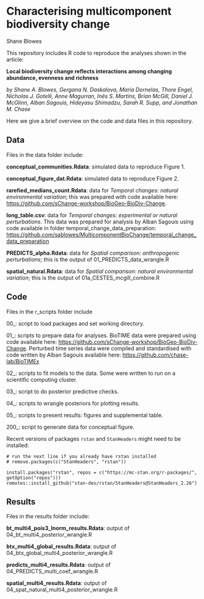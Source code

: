 Characterising multicomponent biodiversity change
================
Shane Blowes

This repository includes R code to reproduce the analyses shown in the article:

**Local biodiversity change reflects interactions among changing abundance, evenness and richness**

*by Shane A. Blowes, Gergana N. Daskalova, Maria Dornelas, Thore Engel, Nicholas J. Gotelli, Anne Magurran, Inês S. Martins, Brian McGill, Daniel J. McGlinn, Alban Sagouis, Hideyasu Shimadzu, Sarah R. Supp, and Jonathan M. Chase*

Here we give a brief overview on the code and data files in this repository.

## Data

Files in the data folder include:

**conceptual\_communities.Rdata**: simulated data to reproduce Figure 1.

**conceptual\_figure\_dat.Rdata**: simulated data to reproduce Figure 2.

**rarefied_medians_count.Rdata**: data for *Temporal changes: natural environmental variation*; this was prepared with code available here: https://github.com/sChange-workshop/BioGeo-BioDiv-Change.

**long\_table.csv**: data for *Temporal changes: experimental or natural perturbations*. This data was prepared for analysis by Alban Sagouis using code available in folder temporal_change_data_preparation: <https://github.com/sablowes/MulticomponentBioChange/temporal_change_data_preparation>

**PREDICTS\_alpha.Rdata**: data for *Spatial comparison: anthropogenic perturbations*; this is the output of 01\_PREDICTS\_data\_wrangle.R

**spatial\_natural.Rdata**: data for *Spatial comparison: natural environmental variation*; this is the output of 01a\_CESTES\_mcgill\_combine.R

## Code

Files in the r\_scripts folder include

00\_: script to load packages and set working directory.

01\_: scripts to prepare data for analyses. BioTIME data were prepared using code available here: <https://github.com/sChange-workshop/BioGeo-BioDiv-Change>. Perturbed time series data were compiled and standardised with code written by Alban Sagouis available here: <https://github.com/chase-lab/BioTIMEx>

02\_: scripts to fit models to the data. Some were written to run on a scientific computing cluster.

03\_: script to do posterior predictive checks.

04\_: scripts to wrangle posteriors for plotting results.

05\_: scripts to present results: figures and supplemental table.

200\_: script to generate data for conceptual figure.  

Recent versions of packages `rstan` and `StanHeaders` might need to be installed:  
```
# run the next line if you already have rstan installed
# remove.packages(c("StanHeaders", "rstan"))

install.packages("rstan", repos = c("https://mc-stan.org/r-packages/", getOption("repos")))
remotes::install_github("stan-dev/rstan/StanHeaders@StanHeaders_2.26")

```

## Results

Files in the results folder include:

**bt\_multi4\_pois3\_lnorm\_results.Rdata**: output of 04\_bt\_multi4\_posterior\_wrangle.R

**btx\_multi4\_global\_results.Rdata**: output of 04\_btx\_global\_multi4\_posterior\_wrangle.R

**predicts\_multi4\_results.Rdata**: output of 04\_PREDICTS\_multi\_coef\_wrangle.R

**spatial\_multi4\_results.Rdata**: output of 04\_spat\_natural\_multi4\_posterior\_wrangle.R  
